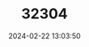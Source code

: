 ---
title: "32304"
category: "Ostrya rehderiana"
draft: false
date: 2024-02-22 13:03:50
languages:
  Chinese: ["Tian mu tie mu"]
---